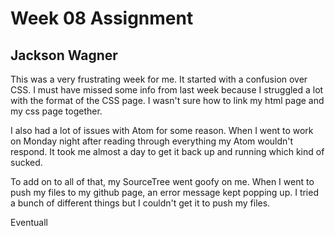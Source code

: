 # Week 08 Assignment

## Jackson Wagner

This was a very frustrating week for me. It started with a confusion over CSS. I must have missed some info from last week because I struggled a lot with the format of the CSS page. I wasn't sure how to link my html page and my css page together.

I also had a lot of issues with Atom for some reason. When I went to work on Monday night after reading through everything my Atom wouldn't respond. It took me almost a day to get it back up and running which kind of sucked.

To add on to all of that, my SourceTree went goofy on me. When I went to push my files to my github page, an error message kept popping up. I tried a bunch of different things but I couldn't get it to push my files.

Eventuall
